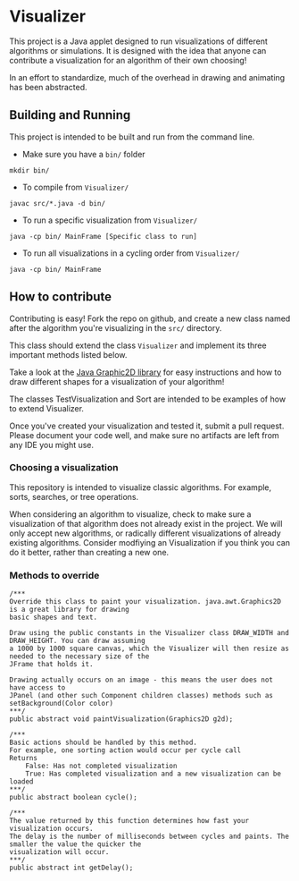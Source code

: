 # Visualizer
This project is a Java applet designed to run visualizations of different algorithms or simulations. It is designed with the idea that anyone can contribute a visualization for an algorithm of their own choosing!

In an effort to standardize, much of the overhead in drawing and animating has been abstracted.

## Building and Running
This project is intended to be built and run from the command line. 
 - Make sure you have a ```bin/``` folder
```
mkdir bin/
```
 - To compile from ```Visualizer/```
```
javac src/*.java -d bin/
```
 - To run a specific visualization from ```Visualizer/```
```
java -cp bin/ MainFrame [Specific class to run]
```
 - To run all visualizations in a cycling order from ```Visualizer/```
```
java -cp bin/ MainFrame
```

## How to contribute

Contributing is easy! Fork the repo on github, and create a new class named after the algorithm you're visualizing in the ```src/``` directory.

This class should extend the class ```Visualizer``` and implement its three important methods listed below.

Take a look at the [Java Graphic2D library](https://docs.oracle.com/javase/7/docs/api/java/awt/Graphics2D.html) for easy instructions and how to draw different shapes for a visualization of your algorithm! 

The classes TestVisualization and Sort are intended to be examples of how to extend Visualizer.

Once you've created your visualization and tested it, submit a pull request. Please document your code well, and make sure no artifacts are left from any IDE you might use.

### Choosing a visualization
This repository is intended to visualize classic algorithms. For example, sorts, searches, or tree operations.

When considering an algorithm to visualize, check to make sure a visualization of that algorithm does not already exist in the project. We will only accept new algorithms, or radically different visualizations of already existing algorithms. Consider modfiying an Visualization if you think you can do it better, rather than creating a new one. 

### Methods to override

```
/***
Override this class to paint your visualization. java.awt.Graphics2D is a great library for drawing
basic shapes and text.

Draw using the public constants in the Visualizer class DRAW_WIDTH and DRAW_HEIGHT. You can draw assuming
a 1000 by 1000 square canvas, which the Visualizer will then resize as needed to the necessary size of the
JFrame that holds it. 

Drawing actually occurs on an image - this means the user does not have access to
JPanel (and other such Component children classes) methods such as setBackground(Color color)
***/
public abstract void paintVisualization(Graphics2D g2d);

/***
Basic actions should be handled by this method. 
For example, one sorting action would occur per cycle call
Returns
    False: Has not completed visualization
    True: Has completed visualization and a new visualization can be loaded
***/
public abstract boolean cycle();

/***
The value returned by this function determines how fast your visualization occurs.
The delay is the number of milliseconds between cycles and paints. The smaller the value the quicker the 
visualization will occur.
***/
public abstract int getDelay();
```


